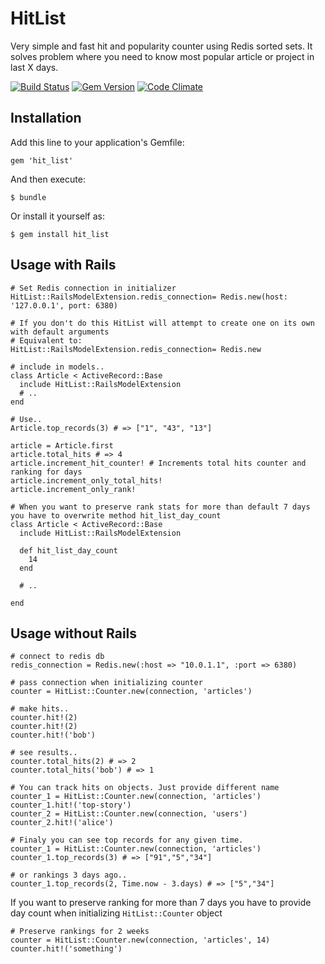 # HitList

Very simple and fast hit and popularity counter using Redis sorted sets.
It solves problem where you need to know most popular article or project in last X days.

[![Build Status](https://travis-ci.org/krists/hit_list.png?branch=master)](https://travis-ci.org/krists/hit_list)
[![Gem Version](https://badge.fury.io/rb/hit_list.png)](http://badge.fury.io/rb/hit_list)
[![Code Climate](https://codeclimate.com/github/krists/hit_list.png)](https://codeclimate.com/github/krists/hit_list)

## Installation

Add this line to your application's Gemfile:

    gem 'hit_list'

And then execute:

    $ bundle

Or install it yourself as:

    $ gem install hit_list
    
## Usage with Rails

    # Set Redis connection in initializer
    HitList::RailsModelExtension.redis_connection= Redis.new(host: '127.0.0.1', port: 6380)

    # If you don't do this HitList will attempt to create one on its own with default arguments
    # Equivalent to:
    HitList::RailsModelExtension.redis_connection= Redis.new

    # include in models..
    class Article < ActiveRecord::Base
      include HitList::RailsModelExtension
      # ..
    end

    # Use..
    Article.top_records(3) # => ["1", "43", "13"]

    article = Article.first
    article.total_hits # => 4
    article.increment_hit_counter! # Increments total hits counter and ranking for days
    article.increment_only_total_hits!
    article.increment_only_rank!

    # When you want to preserve rank stats for more than default 7 days you have to overwrite method hit_list_day_count
    class Article < ActiveRecord::Base
      include HitList::RailsModelExtension

      def hit_list_day_count
        14
      end

      # ..

    end


## Usage without Rails

    # connect to redis db
    redis_connection = Redis.new(:host => "10.0.1.1", :port => 6380)

    # pass connection when initializing counter
    counter = HitList::Counter.new(connection, 'articles')

    # make hits..
    counter.hit!(2)
    counter.hit!(2)
    counter.hit!('bob')

    # see results..
    counter.total_hits(2) # => 2
    counter.total_hits('bob') # => 1

    # You can track hits on objects. Just provide different name
    counter_1 = HitList::Counter.new(connection, 'articles')
    counter_1.hit!('top-story')
    counter_2 = HitList::Counter.new(connection, 'users')
    counter_2.hit!('alice')

    # Finaly you can see top records for any given time.
    counter_1 = HitList::Counter.new(connection, 'articles')
    counter_1.top_records(3) # => ["91","5","34"]

    # or rankings 3 days ago..
    counter_1.top_records(2, Time.now - 3.days) # => ["5","34"]

If you want to preserve ranking for more than 7 days you have to provide day count when initializing `HitList::Counter` object

    # Preserve rankings for 2 weeks
    counter = HitList::Counter.new(connection, 'articles', 14)
    counter.hit!('something')
